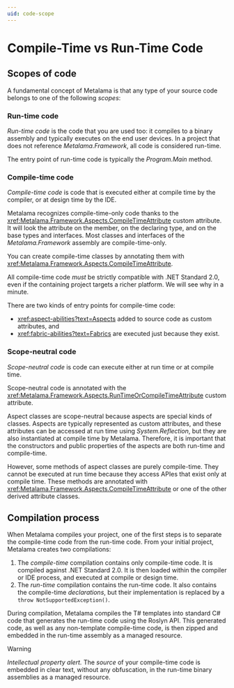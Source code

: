 ```yaml
---
uid: code-scope
---
```


# Compile-Time vs Run-Time Code

## Scopes of code

A fundamental concept of Metalama is that any type of your source code belongs to one of the following _scopes_:

### Run-time code

_Run-time code_ is the code that you are used too: it compiles to a binary assembly and typically executes on the end user devices. In a project that does not reference _Metalama.Framework_, all code is considered run-time.

The entry point of run-time code is typically the _Program.Main_ method.

### Compile-time code

_Compile-time code_ is code that is executed either at compile time by the compiler, or at design time by the IDE. 

Metalama recognizes compile-time-only code thanks to the <xref:Metalama.Framework.Aspects.CompileTimeAttribute> custom attribute. It will look the attribute on the member, on the declaring type, and on the base types and interfaces. Most classes and interfaces of the _Metalama.Framework_ assembly are compile-time-only.

You can create compile-time classes by annotating them with <xref:Metalama.Framework.Aspects.CompileTimeAttribute>.

All compile-time code _must_ be strictly compatible with .NET Standard 2.0, even if the containing project targets a richer platform. We will see why in a minute.

There are two kinds of entry points for compile-time code:

* <xref:aspect-abilities?text=Aspects> added to source code as custom attributes, and
* <xref:fabric-abilities?text=Fabrics> are executed just because they exist.

### Scope-neutral code

_Scope-neutral code_ is code can execute either at run time or at compile time.

Scope-neutral code is annotated with the <xref:Metalama.Framework.Aspects.RunTimeOrCompileTimeAttribute> custom attribute.

Aspect classes are scope-neutral because aspects are special kinds of classes. Aspects are typically represented as custom attributes, and these attributes can be accessed at run time using _System.Reflection_, but they are also instantiated at compile time by Metalama. Therefore, it is important that the constructors and public properties of the aspects are both run-time and compile-time.

However, some methods of aspect classes are purely compile-time. They cannot be executed at run time because they access APIes that exist only at compile time. These methods are annotated with <xref:Metalama.Framework.Aspects.CompileTimeAttribute> or one of the other derived attribute classes.


## Compilation process

When Metalama compiles your project, one of the first steps is to separate the compile-time code from the run-time code. From your initial project, Metalama creates two compilations: 

1. The _compile-time_ compilation contains only compile-time code. It is compiled against .NET Standard 2.0. It is then loaded within the compiler or IDE process, and executed at compile or design time. 
2. The _run-time_ compilation contains the run-time code. It also contains the compile-time _declarations_, but their implementation is replaced by a `throw NotSupportedException()`.

During compilation, Metalama compiles the T# templates into standard C# code that generates the run-time code using the Roslyn API. This generated code, as well as any non-template compile-time code, is then zipped and embedded in the run-time assembly as a managed resource. 

> [!WARNING]
> *Intellectual property alert.* The _source_ of your compile-time code is embedded in clear text, without any obfuscation, in the run-time binary assemblies as a managed resource.


